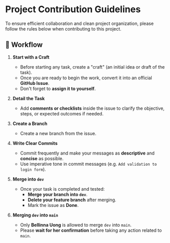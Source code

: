 # Project Contribution Guidelines

To ensure efficient collaboration and clean project organization, please follow the rules below when contributing to this project.

## 🔧 Workflow

1. **Start with a Craft**
   - Before starting any task, create a "craft" (an initial idea or draft of the task).
   - Once you are ready to begin the work, convert it into an official **GitHub Issue**.
   - Don't forget to **assign it to yourself**.


2. **Detail the Task**
   - Add **comments or checklists** inside the issue to clarify the objective, steps, or expected outcomes if needed.

3. **Create a Branch**
   - Create a new branch from the issue.

4. **Write Clear Commits**
   - Commit frequently and make your messages as **descriptive** and **concise** as possible.
   - Use imperative tone in commit messages (e.g. `Add validation to login form`).

5. **Merge into `dev`**
   - Once your task is completed and tested:
     - **Merge your branch into `dev`**.
     - **Delete your feature branch** after merging.
     - Mark the issue as **Done**.

6. **Merging `dev` into `main`**
   - Only **Bellinna Uong** is allowed to merge `dev` into `main`.
   - Please **wait for her confirmation** before taking any action related to `main`.
